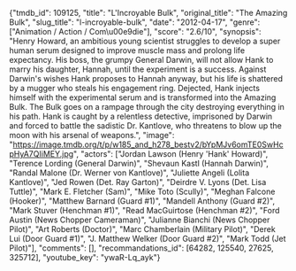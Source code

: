 {"tmdb_id": 109125, "title": "L'Incroyable Bulk", "original_title": "The Amazing Bulk", "slug_title": "l-incroyable-bulk", "date": "2012-04-17", "genre": ["Animation / Action / Com\u00e9die"], "score": "2.6/10", "synopsis": "Henry Howard, an ambitious young scientist struggles to develop a super human serum designed to improve muscle mass and prolong life expectancy. His boss, the grumpy General Darwin, will not allow Hank to marry his daughter, Hannah, until the experiment is a success. Against Darwin's wishes Hank proposes to Hannah anyway, but his life is shattered by a mugger who steals his engagement ring. Dejected, Hank injects himself with the experimental serum and is transformed into the Amazing Bulk. The Bulk goes on a rampage through the city destroying everything in his path. Hank is caught by a relentless detective, imprisoned by Darwin and forced to battle the sadistic Dr. Kantlove, who threatens to blow up the moon with his arsenal of weapons.", "image": "https://image.tmdb.org/t/p/w185_and_h278_bestv2/bYpMJv6omTE0SwHcpHyA7QIiMEY.jpg", "actors": ["Jordan Lawson (Henry 'Hank' Howard)", "Terence Lording (General Darwin)", "Shevaun Kastl (Hannah Darwin)", "Randal Malone (Dr. Werner von Kantlove)", "Juliette Angeli (Lolita Kantlove)", "Jed Rowen (Det. Ray Garton)", "Deirdre V. Lyons (Det. Lisa Tuttle)", "Mark E. Fletcher (Sam)", "Mike Toto (Scully)", "Meghan Falcone (Hooker)", "Matthew Barnard (Guard #1)", "Mandell Anthony (Guard #2)", "Mark Stuver (Henchman #1)", "Read MacGuirtose (Henchman #2)", "Ford Austin (News Chopper Cameraman)", "Julianne Bianchi (News Chopper Pilot)", "Art Roberts (Doctor)", "Marc Chamberlain (Military Pilot)", "Derek Lui (Door Guard #1)", "J. Matthew Welker (Door Guard #2)", "Mark Todd (Jet Pilot)"], "comments": [], "recommandations_id": [64282, 125540, 27625, 325712], "youtube_key": "ywaR-Lq_ayk"}